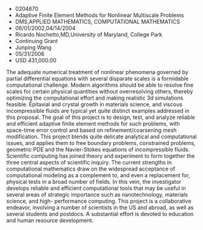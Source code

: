 
* 0204670
* Adaptive Finite Element Methods for Nonlinear Multiscale Problems
* DMS,APPLIED MATHEMATICS, COMPUTATIONAL MATHEMATICS
* 06/01/2002,04/14/2004
* Ricardo Nochetto,MD,University of Maryland, College Park
* Continuing Grant
* Junping Wang
* 05/31/2006
* USD 431,000.00

The adequate numerical treatment of nonlinear phenomena governed by partial
differential equations with several disparate scales is a formidable
computational challenge. Modern algorithms should be able to resolve fine scales
for certain physical quantities without overresolving others, thereby optimizing
the computational effort and making realistic 3d simulations feasible. Epitaxial
and crystal growth in materials science, and viscous incompressible fluids are
typical yet quite distinct examples addressed in this proposal. The goal of this
project is to design, test, and analyze reliable and efficient adaptive finite
element methods for such problems, with space-time error control and based on
refinement/coarsening mesh modification. This project blends quite delicate
analytical and computational issues, and applies them to free boundary problems,
constrained problems, geometric PDE and the Navier-Stokes equations of
incompressible fluids. Scientific computing has joined theory and experiment to
form together the three central aspects of scientific inquiry. The current
strengths in computational mathematics draw on the widespread acceptance of
computational modeling as a complement to, and even a replacement for, physical
tests in a broad number of fields. In this vein, the investigator develops
reliable and efficient computational tools that may be useful in several areas
of strategic importance such as nanotechnology, materials science, and high-
performance computing. This project is a collaborative endeavor, involving a
number of scientists in the US and abroad, as well as several students and
postdocs. A substantial effort is devoted to education and human resource
development.
